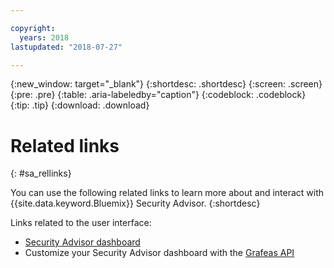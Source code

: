 ```yaml
---

copyright:
  years: 2018
lastupdated: "2018-07-27"

---
```


{:new_window: target="_blank"}
{:shortdesc: .shortdesc}
{:screen: .screen}
{:pre: .pre}
{:table: .aria-labeledby="caption"}
{:codeblock: .codeblock}
{:tip: .tip}
{:download: .download}

# Related links
{: #sa_rellinks}

You can use the following related links to learn more about and interact with {{site.data.keyword.Bluemix}} Security Advisor.
{:shortdesc}

Links related to the user interface:
* [Security Advisor dashboard](https://console.ng.bluemix.net/security/advisor/#!/dashboard)
* Customize your Security Advisor dashboard with the [Grafeas API](http://grafeas.ng.bluemix.net/ui/)

